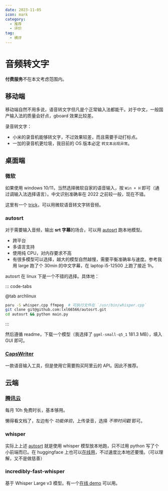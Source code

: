 ```yaml
---
date: 2023-11-05
icon: mark
category:
  - 推荐
  - 评价
tag:
  - 横评
---
```


# 音频转文字

**付费服务**不在本文考虑范围内。

## 移动端

移动端自然不用多说，语音转文字但凡是个正常输入法都能干。对于中文，一般国产输入法的质量会好点，gboard 效果比较差。

录音转文字：

- 小米的录音机能够转文字，不过效果较差，而且需要手动打标点。
- 一加的录音机更垃圾，我目前的 OS 版本必定 `转文本出现异常`。

## 桌面端

### 微软

如果使用 windows 10/11，当然选择微软自家的语音输入，按 `Win + H` 即可（通过调输入法选择语言）。中文识别准确率在 2022 之前较一般，现在不错。

这里有一个 [trick](https://www.appinn.com/speech-to-text-windows10-and-11/)，可以用微软语音转文字转音频。

### autosrt

对于需要输入音频，输出 **srt 字幕**的场合，可以用 [autosrt](https://github.com/asukaminato0721/autosrt) 跑本地模型。

- 跨平台
- 多语言支持
- 使用纯 CPU，对内存要求不高
- 有很多模型可以选择，越大的模型自然越慢，需要平衡准确率与速度。参考我用 large 跑了个 30min 的中文字幕，在 laptop i5-12500 上跑了接近 1h。

autosrt 在 linux 下是一个不错的选择。具体地：

::: code-tabs

@tab archlinux

```sh
paru -S whisper.cpp ffmpeg  # 可执行文件在 `/usr/bin/whisper.cpp`
git clone git@github.com:lxl66566/autosrt.git
cd autosrt && python main.py
```

:::

然后遵循 readme，下载一个模型（我选择了 `ggml-small-q5_1` 181.3 MB），填入 GUI 即可。

### [CapsWriter](https://github.com/HaujetZhao/CapsWriter)

一款语音输入工具，但是使用它需要购买阿里云的 API。因此不推荐。

## 云端

### [腾讯云](https://cloud.tencent.com/product/asr)

每月 10h 免费时长，基本够用。

懒得看文档了，左边有个 _功能体验_，上传录音，选择 _不带时间戳_ 即可。

### whisper

实际上上述 [autosrt](#autosrt) 就是使用 whisper 模型放本地跑，只不过用 python 写了个小前端而已。在 huggingface 上也可以[在线用](https://huggingface.co/spaces/sanchit-gandhi/whisper-jax)，不过速度比本地还要慢。（可以理解，又不是做慈善）

### incredibly-fast-whisper

基于 Whisper Large v3 模型。有一个[在线 demo](https://replicate.com/vaibhavs10/incredibly-fast-whisper) 可以用。
